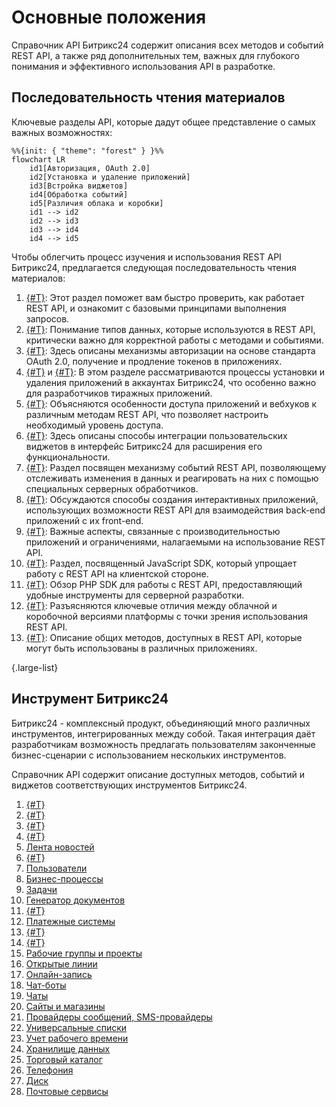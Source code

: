# Основные положения

Справочник API Битрикс24 содержит описания всех методов и событий REST API, а также ряд дополнительных тем, важных для глубокого понимания и эффективного использования API в разработке.

## Последовательность чтения материалов

Ключевые разделы API, которые дадут общее представление о самых важных возможностях:

```mermaid
%%{init: { "theme": "forest" } }%%
flowchart LR
    id1[Авторизация, OAuth 2.0]
    id2[Установка и удаление приложений]
    id3[Встройка виджетов]
    id4[Обработка событий]
    id5[Различия облака и коробки]
    id1 --> id2
    id2 --> id3
    id3 --> id4
    id4 --> id5
```

Чтобы облегчить процесс изучения и использования REST API Битрикс24, предлагается следующая последовательность чтения материалов:

1. [{#T}](how-to-call-rest-api/authorization.md): Этот раздел поможет вам быстро проверить, как работает REST API, и ознакомит с базовыми принципами выполнения запросов.
2. [{#T}](../api-reference/data-types.md): Понимание типов данных, которые используются в REST API, критически важно для корректной работы с методами и событиями.
3. [{#T}](oauth/index.md): Здесь описаны механизмы авторизации на основе стандарта OAuth 2.0, получение и продление токенов в приложениях.
4. [{#T}](app-installation/index.md) и [{#T}](app-uninstallation.md): В этом разделе рассматриваются процессы установки и удаления приложений в аккаунтах Битрикс24, что особенно важно для разработчиков тиражных приложений.
5. [{#T}](../api-reference/scopes/permissions.md): Объясняются особенности доступа приложений и вебхуков к различным методам REST API, что позволяет настроить необходимый уровень доступа.
6. [{#T}](../api-reference/widgets/index.md): Здесь описаны способы интеграции пользовательских виджетов в интерфейс Битрикс24 для расширения его функциональности.
7. [{#T}](../api-reference/events/index.md): Раздел посвящен механизму событий REST API, позволяющему отслеживать изменения в данных и реагировать на них с помощью специальных серверных обработчиков.
8. [{#T}](interactivity/index.md): Обсуждаются способы создания интерактивных приложений, использующих возможности REST API для взаимодействия back-end приложений с их front-end.
9. [{#T}](performance/limits.md): Важные аспекты, связанные с производительностью приложений и ограничениями, налагаемыми на использование REST API.
10. [{#T}](../sdk/bx24-js-sdk/index.md): Раздел, посвященный JavaScript SDK, который упрощает работу с REST API на клиентской стороне.
11. [{#T}](../sdk/crest-php-sdk/index.md): Обзор PHP SDK для работы с REST API, предоставляющий удобные инструменты для серверной разработки.
12. [{#T}](cloud-and-on-premise/index.md): Разъясняются ключевые отличия между облачной и коробочной версиями платформы с точки зрения использования REST API.
13. [{#T}](../api-reference/common/index.md): Описание общих методов, доступных в REST API, которые могут быть использованы в различных приложениях.

{.large-list}

## Инструмент Битрикс24

Битрикс24 - комплексный продукт, объединяющий много различных инструментов, интегрированных между собой. Такая интеграция даёт разработчикам возможность предлагать пользователям законченные бизнес-сценарии с использованием нескольких инструментов.

Справочник API содержит описание доступных методов, событий и виджетов соответствующих инструментов Битрикс24.

1. [{#T}](../api-reference/common/index.md)
2. [{#T}](../api-reference/biconnector/index.md)
3. [{#T}](../api-reference/crm/index.md)
4. [{#T}](../api-reference/ai/index.md)
5. [Лента новостей](../api-reference/log/index.md)
6. [{#T}](../api-reference/sale/index.md)
7. [Пользователи](../api-reference/user/index.md)
8. [Бизнес-процессы](../api-reference/bizproc/index.md)
9. [Задачи](../api-reference/tasks/index.md)
10. [Генератор документов](../api-reference/document-generator/index.md)
11. [{#T}](../api-reference/calendar/index.md)
12. [Платежные системы](../api-reference/pay-system/index.md)
13. [{#T}](../api-reference/departments/index.md)
14. [{#T}](../api-reference/user-consent/index.md)
15. [Рабочие группы и проекты](../api-reference/sonet-group/sonet-group-create.md)
16. [Открытые линии](../api-reference/imopenlines/index.md)
17. [Онлайн-запись](../api-reference/booking/index.md)
18. [Чат-боты](../api-reference/chat-bots/index.md)
19. [Чаты](../api-reference/chats/index.md)
20. [Сайты и магазины](../api-reference/landing/index.md)
21. [Провайдеры сообщений, SMS-провайдеры](../api-reference/messageservice/index.md)
22. [Универсальные списки](../api-reference/lists/index.md)
23. [Учет рабочего времени](../api-reference/timeman/index.md)
24. [Хранилище данных](../api-reference/entity/index.md)
25. [Торговый каталог](../api-reference/catalog/index.md)
26. [Телефония](../api-reference/telephony/index.md)
27. [Диск](../api-reference/disk/index.md)
28. [Почтовые сервисы](../api-reference/mailservice/index.md)
